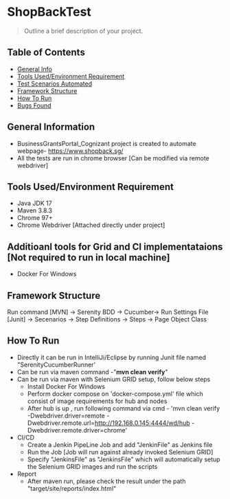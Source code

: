 # **ShopBackTest**
> Outline a brief description of your project.

## Table of Contents
* [General Info](#general-information)
* [Tools Used/Environment Requirement](#technologies-used)
* [Test Scenarios Automated](#features)
* [Framework Structure](#screenshots)
* [How To Run](#usage)
* [Bugs Found](#project-status)


## General Information
- BusinessGrantsPortal_Cognizant project is created to automate webpage- https://www.shopback.sg/
- All the tests are run in chrome browser [Can be modified via remote webdriver]

## Tools Used/Environment Requirement
- Java JDK 17
- Maven 3.8.3
- Chrome 97+
- Chrome Webdriver [Attached directly under project]

## Additioanl tools for Grid and CI implementataions [Not required to run in local machine]
- Docker For Windows

## Framework Structure
Run command [MVN] -> Serenity BDD -> Cucumber-> Run Settings File [Junit] -> Secenarios -> Step Definitions -> Steps -> Page Object Class


## How To Run
- Directly it can be run in IntelliJi/Eclipse by running Junit file named "SerenityCucumberRunner'
- Can be run via maven command -"**mvn clean verify**"
- Can be run via maven with Selenium GRID setup, follow below steps
    - Install Docker For Windows
    - Perform docker compose on 'docker-compose.yml' file which consist of image requirements for hub and nodes
    - After hub is up , run following command via cmd - 'mvn clean verify  -Dwebdriver.driver=remote -Dwebdriver.remote.url=http://192.168.0.145:4444/wd/hub -Dwebdriver.remote.driver=chrome'
- CI/CD
    - Create a Jenkin PipeLine Job and add "JenkinFile" as Jenkins file
    - Run the Job [Job will run against already invoked Selenium GRID]
    - Specify "JenkinsFile" as "JenkinsFile" which will automatically setup the Selenium GRID images and run the scripts
- Report
    - After maven run, please check the result under the path "target/site/reports/index.html"